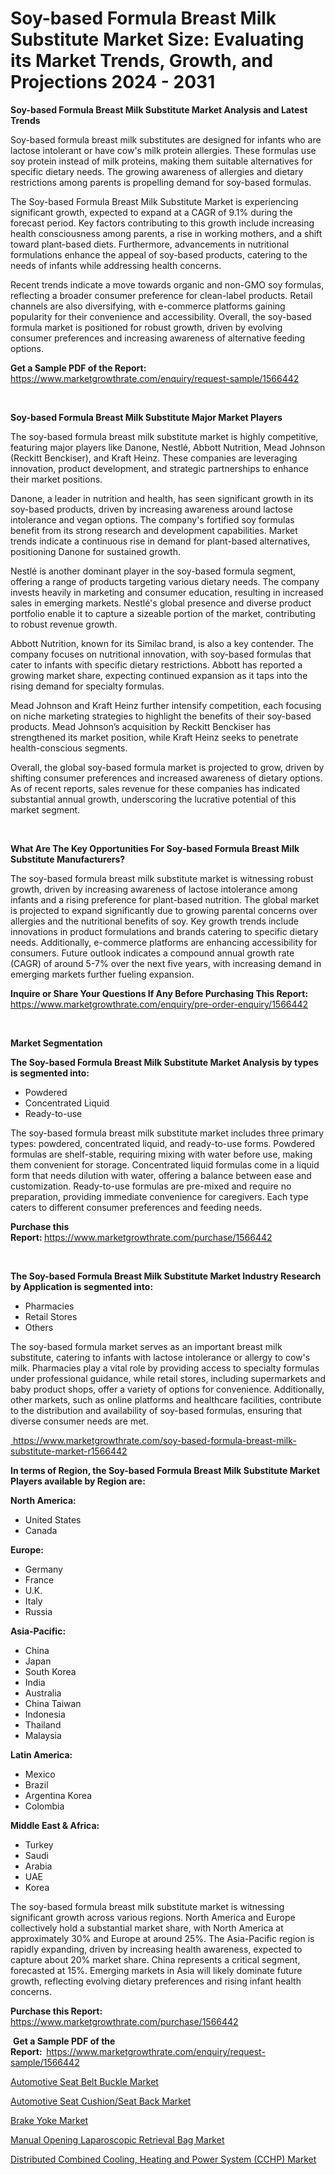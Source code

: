 <p><h1>Soy-based Formula Breast Milk Substitute Market Size: Evaluating its Market Trends, Growth, and Projections 2024 - 2031</h1></p><p><strong>Soy-based Formula Breast Milk Substitute Market Analysis and Latest Trends</strong></p>
<p><p>Soy-based formula breast milk substitutes are designed for infants who are lactose intolerant or have cow's milk protein allergies. These formulas use soy protein instead of milk proteins, making them suitable alternatives for specific dietary needs. The growing awareness of allergies and dietary restrictions among parents is propelling demand for soy-based formulas.</p><p>The Soy-based Formula Breast Milk Substitute Market is experiencing significant growth, expected to expand at a CAGR of 9.1% during the forecast period. Key factors contributing to this growth include increasing health consciousness among parents, a rise in working mothers, and a shift toward plant-based diets. Furthermore, advancements in nutritional formulations enhance the appeal of soy-based products, catering to the needs of infants while addressing health concerns.</p><p>Recent trends indicate a move towards organic and non-GMO soy formulas, reflecting a broader consumer preference for clean-label products. Retail channels are also diversifying, with e-commerce platforms gaining popularity for their convenience and accessibility. Overall, the soy-based formula market is positioned for robust growth, driven by evolving consumer preferences and increasing awareness of alternative feeding options.</p></p>
<p><strong>Get a Sample PDF of the Report:&nbsp;</strong> <a href="https://www.marketgrowthrate.com/enquiry/request-sample/1566442">https://www.marketgrowthrate.com/enquiry/request-sample/1566442</a></p>
<p>&nbsp;</p>
<p><strong>Soy-based Formula Breast Milk Substitute Major Market Players</strong></p>
<p><p>The soy-based formula breast milk substitute market is highly competitive, featuring major players like Danone, Nestlé, Abbott Nutrition, Mead Johnson (Reckitt Benckiser), and Kraft Heinz. These companies are leveraging innovation, product development, and strategic partnerships to enhance their market positions.</p><p>Danone, a leader in nutrition and health, has seen significant growth in its soy-based products, driven by increasing awareness around lactose intolerance and vegan options. The company's fortified soy formulas benefit from its strong research and development capabilities. Market trends indicate a continuous rise in demand for plant-based alternatives, positioning Danone for sustained growth.</p><p>Nestlé is another dominant player in the soy-based formula segment, offering a range of products targeting various dietary needs. The company invests heavily in marketing and consumer education, resulting in increased sales in emerging markets. Nestlé's global presence and diverse product portfolio enable it to capture a sizeable portion of the market, contributing to robust revenue growth.</p><p>Abbott Nutrition, known for its Similac brand, is also a key contender. The company focuses on nutritional innovation, with soy-based formulas that cater to infants with specific dietary restrictions. Abbott has reported a growing market share, expecting continued expansion as it taps into the rising demand for specialty formulas.</p><p>Mead Johnson and Kraft Heinz further intensify competition, each focusing on niche marketing strategies to highlight the benefits of their soy-based products. Mead Johnson’s acquisition by Reckitt Benckiser has strengthened its market position, while Kraft Heinz seeks to penetrate health-conscious segments.</p><p>Overall, the global soy-based formula market is projected to grow, driven by shifting consumer preferences and increased awareness of dietary options. As of recent reports, sales revenue for these companies has indicated substantial annual growth, underscoring the lucrative potential of this market segment.</p></p>
<p>&nbsp;</p>
<p><strong>What Are The Key Opportunities For Soy-based Formula Breast Milk Substitute Manufacturers?</strong></p>
<p><p>The soy-based formula breast milk substitute market is witnessing robust growth, driven by increasing awareness of lactose intolerance among infants and a rising preference for plant-based nutrition. The global market is projected to expand significantly due to growing parental concerns over allergies and the nutritional benefits of soy. Key growth trends include innovations in product formulations and brands catering to specific dietary needs. Additionally, e-commerce platforms are enhancing accessibility for consumers. Future outlook indicates a compound annual growth rate (CAGR) of around 5-7% over the next five years, with increasing demand in emerging markets further fueling expansion.</p></p>
<p><strong>Inquire or Share Your Questions If Any Before Purchasing This Report:</strong> <a href="https://www.marketgrowthrate.com/enquiry/pre-order-enquiry/1566442">https://www.marketgrowthrate.com/enquiry/pre-order-enquiry/1566442</a></p>
<p>&nbsp;</p>
<p><strong>Market Segmentation</strong></p>
<p><strong>The Soy-based Formula Breast Milk Substitute Market Analysis by types is segmented into:</strong></p>
<p><ul><li>Powdered</li><li>Concentrated Liquid</li><li>Ready-to-use</li></ul></p>
<p><p>The soy-based formula breast milk substitute market includes three primary types: powdered, concentrated liquid, and ready-to-use forms. Powdered formulas are shelf-stable, requiring mixing with water before use, making them convenient for storage. Concentrated liquid formulas come in a liquid form that needs dilution with water, offering a balance between ease and customization. Ready-to-use formulas are pre-mixed and require no preparation, providing immediate convenience for caregivers. Each type caters to different consumer preferences and feeding needs.</p></p>
<p><strong>Purchase this Report:&nbsp;</strong><a href="https://www.marketgrowthrate.com/purchase/1566442">https://www.marketgrowthrate.com/purchase/1566442</a></p>
<p>&nbsp;</p>
<p><strong>The Soy-based Formula Breast Milk Substitute Market Industry Research by Application is segmented into:</strong></p>
<p><ul><li>Pharmacies</li><li>Retail Stores</li><li>Others</li></ul></p>
<p><p>The soy-based formula market serves as an important breast milk substitute, catering to infants with lactose intolerance or allergy to cow's milk. Pharmacies play a vital role by providing access to specialty formulas under professional guidance, while retail stores, including supermarkets and baby product shops, offer a variety of options for convenience. Additionally, other markets, such as online platforms and healthcare facilities, contribute to the distribution and availability of soy-based formulas, ensuring that diverse consumer needs are met.</p></p>
<p><a href="https://www.marketgrowthrate.com/soy-based-formula-breast-milk-substitute-market-r1566442">&nbsp;https://www.marketgrowthrate.com/soy-based-formula-breast-milk-substitute-market-r1566442</a></p>
<p><strong>In terms of Region, the Soy-based Formula Breast Milk Substitute Market Players available by Region are:</strong></p>
<p>
    <p> <strong> North America: </strong>
        <ul>
            <li>United States</li>
            <li>Canada</li>
        </ul>
        </p> 
    <p> <strong> Europe: </strong>
        <ul>
            <li>Germany</li>
            <li>France</li>
            <li>U.K.</li>
            <li>Italy</li>
            <li>Russia</li>
        </ul>
        </p> 
    <p> <strong> Asia-Pacific: </strong>
        <ul>
            <li>China</li>
            <li>Japan</li>
            <li>South Korea</li>
            <li>India</li>
            <li>Australia</li>
            <li>China Taiwan</li>
            <li>Indonesia</li>
            <li>Thailand</li>
            <li>Malaysia</li>
        </ul>
        </p> 
    <p> <strong> Latin America: </strong>
        <ul>
            <li>Mexico</li>
            <li>Brazil</li>
            <li>Argentina Korea</li>
            <li>Colombia</li>
        </ul>
        </p> 
    <p> <strong> Middle East & Africa: </strong>
        <ul>
            <li>Turkey</li>
            <li>Saudi</li>
            <li>Arabia</li>
            <li>UAE</li>
            <li>Korea</li>
        </ul>
    </p>
    </p>
<p><p>The soy-based formula breast milk substitute market is witnessing significant growth across various regions. North America and Europe collectively hold a substantial market share, with North America at approximately 30% and Europe at around 25%. The Asia-Pacific region is rapidly expanding, driven by increasing health awareness, expected to capture about 20% market share. China represents a critical segment, forecasted at 15%. Emerging markets in Asia will likely dominate future growth, reflecting evolving dietary preferences and rising infant health concerns.</p></p>
<p><strong>Purchase this Report: </strong><a href="https://www.marketgrowthrate.com/purchase/1566442">https://www.marketgrowthrate.com/purchase/1566442</a></p>
<p>&nbsp;<strong>Get a Sample PDF of the Report:&nbsp;&nbsp;</strong><a href="https://www.marketgrowthrate.com/enquiry/request-sample/1566442">https://www.marketgrowthrate.com/enquiry/request-sample/1566442</a></p>
<p><strong></strong></p>
<p><p><a href="https://medium.com/@joanne-mangaroo/exploring-automotive-seat-belt-buckle-market-dynamics-global-trends-and-future-growth-prospects-17ade11801a9?postPublishedType=repub">Automotive Seat Belt Buckle Market</a></p><p><a href="https://medium.com/@joanne-mangaroo/automotive-seat-cushion-seat-back-market-size-growth-and-industry-analysis-by-market-segmentation-e8085f3cffcf?postPublishedType=repub">Automotive Seat Cushion/Seat Back Market</a></p><p><a href="https://www.linkedin.com/pulse/brake-yoke-market-growth-outlook-from-2024-2031-projecting-fopae?trackingId=5%2F8RXBncSS2fWsl2aM%2Bh%2FA%3D%3D">Brake Yoke Market</a></p><p><a href="https://github.com/WillieWoodard/Market-Research-Report-List-6/blob/main/manual-opening-laparoscopic-retrieval-bag-market.md">Manual Opening Laparoscopic Retrieval Bag Market</a></p><p><a href="https://issuu.com/reportprime-2/docs/distributed-combined-cooling-heatin_fcf8e50fa46a28">Distributed Combined Cooling, Heating and Power System (CCHP) Market</a></p></p>